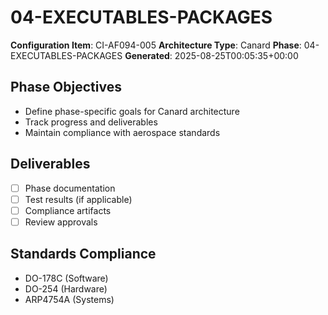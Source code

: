 # 04-EXECUTABLES-PACKAGES

**Configuration Item**: CI-AF094-005
**Architecture Type**: Canard
**Phase**: 04-EXECUTABLES-PACKAGES
**Generated**: 2025-08-25T00:05:35+00:00

## Phase Objectives
- Define phase-specific goals for Canard architecture
- Track progress and deliverables
- Maintain compliance with aerospace standards

## Deliverables
- [ ] Phase documentation
- [ ] Test results (if applicable)
- [ ] Compliance artifacts
- [ ] Review approvals

## Standards Compliance
- DO-178C (Software)
- DO-254 (Hardware)
- ARP4754A (Systems)

